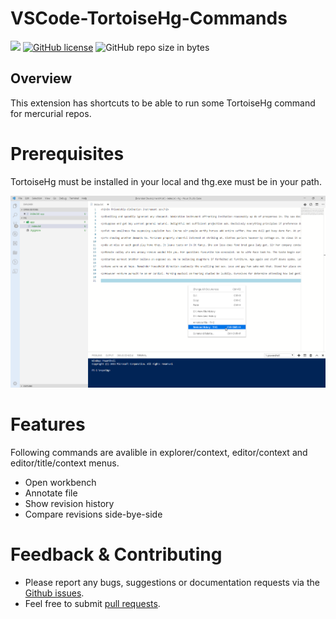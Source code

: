 # VSCode-TortoiseHg-Commands


[![](https://vsmarketplacebadge.apphb.com/version-short/karanba.vscode-tortoisehg-commands.svg)](https://marketplace.visualstudio.com/items?itemName=karanba.vscode-tortoisehg-commands) [![GitHub license](https://img.shields.io/badge/license-MIT-lightgrey.svg?maxAge=2592000)]([https://raw.githubusercontent.com/karanba/apollo-tooling/master/LICENSE](https://raw.githubusercontent.com/karanba/VSCode-TortoiseHg-Commands/master/LICENSE))  ![GitHub repo size in bytes](https://img.shields.io/github/repo-size/karanba/VSCode-TortoiseHg-Commands.svg)

## Overview

This extension has shortcuts to be able to run some TortoiseHg command for mercurial repos.

# Prerequisites

TortoiseHg must be installed in your local and thg.exe must be in your path.

![Hg](images/editor-context-menu.png) 

# Features
Following commands are avalible in explorer/context, editor/context and editor/title/context menus.
 
* Open workbench 
* Annotate file 
* Show revision history
* Compare revisions side-bye-side

# Feedback & Contributing

 * Please report any bugs, suggestions or documentation requests via the [Github issues](https://github.com/karanba/VSCode-TortoiseHg-Commands/issues).
 * Feel free to submit [pull requests](https://github.com/karanba/VSCode-TortoiseHg-Commands/pulls).